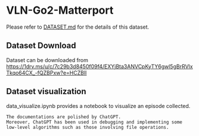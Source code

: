 # VLN-Go2-Matterport

Please refer to [DATASET.md](DATASET.md) for the details of this dataset.



## Dataset Download 

Dataset can be downloaded from https://1drv.ms/u/c/7c29b3d8450f09f4/EXYjBta3ANVCpKyTY6gwl5gBrRVlxTkqo64CX_-fQZBPxw?e=HCZBlI

## Dataset visualization

data_visualize.ipynb provides a notebook to visualize an episode collected.

```
The documentations are polished by ChatGPT.
Moreover, ChatGPT has been used in debugging and implementing some low-level algorithms such as those involving file operations.
```